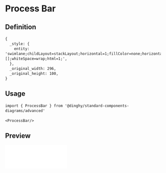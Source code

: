 # Process Bar

## Definition

```
{
  _style: { 
    entity: 'swimlane;childLayout=stackLayout;horizontal=1;fillColor=none;horizontalStack=1;resizeParent=1;resizeParentMax=0;resizeLast=0;collapsible=0;strokeColor=none;stackBorder=10;stackSpacing=-12;resizable=1;align=center;points=[];whiteSpace=wrap;html=1;',
  },
  _original_width: 296,
  _original_height: 100,
}
```

## Usage

```
import { ProcessBar } from '@dinghy/standard-components-diagrams/advanced'

<ProcessBar/>
```

## Preview

<img src="./process-bar.png" width="200"/>
